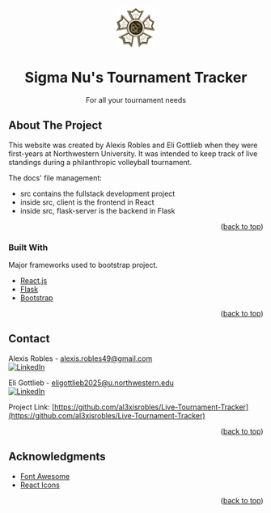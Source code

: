 <div id="top"></div>

<!-- SIGMA NU LOGO -->
<br />
<div align="center">

  <img src="client/src/images/SigmaNu.png" alt="Logo" width="80" height="80">

  <h1 align="center">Sigma Nu's Tournament Tracker</h1>

  <p align="center">
    For all your tournament needs
  </p>
</div>

<!-- ABOUT THE PROJECT -->
## About The Project

This website was created by Alexis Robles and Eli Gottlieb when they were first-years at Northwestern University. It was intended to keep track of live standings during a philanthropic volleyball tournament.

The docs' file management:
* src contains the fullstack development project
* inside src, client is the frontend in React
* inside src, flask-server is the backend in Flask

<p align="right">(<a href="#top">back to top</a>)</p>

### Built With

Major frameworks used to bootstrap project.

* [React.js](https://reactjs.org/)
* [Flask](https://flask.palletsprojects.com/en/2.1.x/)
* [Bootstrap](https://getbootstrap.com)

<p align="right">(<a href="#top">back to top</a>)</p>

<!-- CONTACT -->
## Contact

Alexis Robles - alexis.robles49@gmail.com
</br>
[![LinkedIn][linkedin-shield]](https://www.linkedin.com/in/alexisdrobles/)

Eli Gottlieb - eligottlieb2025@u.northwestern.edu
</br>
[![LinkedIn][linkedin-shield]](https://www.linkedin.com/in/eli-gottlieb-7408a3228/)

Project Link: [https://github.com/al3xisrobles/Live-Tournament-Tracker](https://github.com/al3xisrobles/Live-Tournament-Tracker)

<p align="right">(<a href="#top">back to top</a>)</p>

<!-- ACKNOWLEDGMENTS -->
## Acknowledgments

* [Font Awesome](https://fontawesome.com)
* [React Icons](https://react-icons.github.io/react-icons/search)

<p align="right">(<a href="#top">back to top</a>)</p>



<!-- MARKDOWN LINKS & IMAGES -->
<!-- https://www.markdownguide.org/basic-syntax/#reference-style-links -->
[contributors-shield]: https://img.shields.io/github/contributors/othneildrew/Best-README-Template.svg?style=for-the-badge
[contributors-url]: https://github.com/othneildrew/Best-README-Template/graphs/contributors
[forks-shield]: https://img.shields.io/github/forks/othneildrew/Best-README-Template.svg?style=for-the-badge
[forks-url]: https://github.com/othneildrew/Best-README-Template/network/members
[stars-shield]: https://img.shields.io/github/stars/othneildrew/Best-README-Template.svg?style=for-the-badge
[stars-url]: https://github.com/othneildrew/Best-README-Template/stargazers
[issues-shield]: https://img.shields.io/github/issues/othneildrew/Best-README-Template.svg?style=for-the-badge
[issues-url]: https://github.com/othneildrew/Best-README-Template/issues
[license-shield]: https://img.shields.io/github/license/othneildrew/Best-README-Template.svg?style=for-the-badge
[license-url]: https://github.com/othneildrew/Best-README-Template/blob/master/LICENSE.txt
[linkedin-shield]: https://img.shields.io/badge/-LinkedIn-black.svg?style=for-the-badge&logo=linkedin&colorB=555
[linkedin-url]: https://linkedin.com/in/othneildrew
[product-screenshot]: images/screenshot.png
